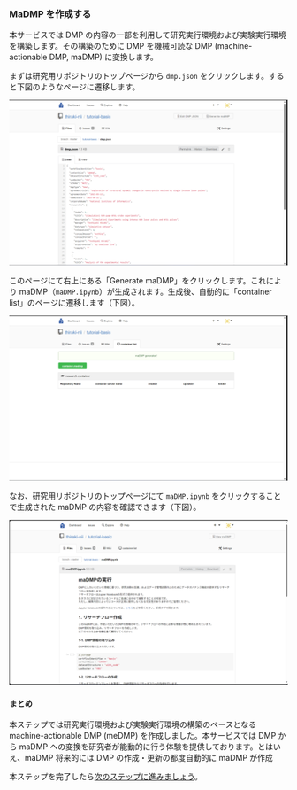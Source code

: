 ### MaDMP を作成する

本サービスでは DMP の内容の一部を利用して研究実行環境および実験実行環境を構築します。その構築のために DMP を機械可読な DMP (machine-actionable DMP, maDMP) に変換します。

まずは研究用リポジトリのトップページから `dmp.json` をクリックします。すると下図のようなページに遷移します。

![](./images/create_madmp.png)

このページにて右上にある「Generate maDMP」をクリックします。これにより maDMP（`maDMP.ipynb`）が生成されます。生成後、自動的に「container list」のページに遷移します（下図）。

![](./images/container_list_after_madmp_creation.png)

なお、研究用リポジトリのトップページにて `maDMP.ipynb` をクリックすることで生成された maDMP の内容を確認できます（下図）。

![](./images/madmp.png)

#### まとめ

本ステップでは研究実行環境および実験実行環境の構築のベースとなる machine-actionable DMP (meDMP) を作成しました。本サービスでは DMP から maDMP への変換を研究者が能動的に行う体験を提供しております。とはいえ、maDMP 将来的には DMP の作成・更新の都度自動的に maDMP が作成

本ステップを完了したら[次のステップに進みましょう](./create_research_env.md)。
